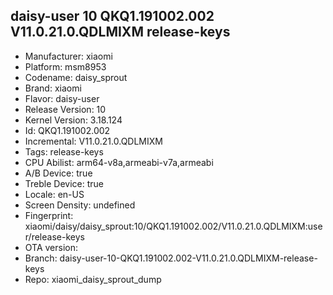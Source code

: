 ## daisy-user 10 QKQ1.191002.002 V11.0.21.0.QDLMIXM release-keys
- Manufacturer: xiaomi
- Platform: msm8953
- Codename: daisy_sprout
- Brand: xiaomi
- Flavor: daisy-user
- Release Version: 10
- Kernel Version: 3.18.124
- Id: QKQ1.191002.002
- Incremental: V11.0.21.0.QDLMIXM
- Tags: release-keys
- CPU Abilist: arm64-v8a,armeabi-v7a,armeabi
- A/B Device: true
- Treble Device: true
- Locale: en-US
- Screen Density: undefined
- Fingerprint: xiaomi/daisy/daisy_sprout:10/QKQ1.191002.002/V11.0.21.0.QDLMIXM:user/release-keys
- OTA version: 
- Branch: daisy-user-10-QKQ1.191002.002-V11.0.21.0.QDLMIXM-release-keys
- Repo: xiaomi_daisy_sprout_dump
